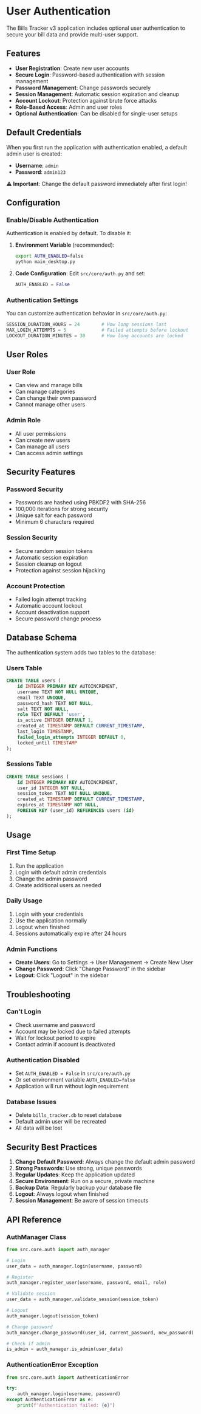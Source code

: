 # User Authentication

The Bills Tracker v3 application includes optional user authentication to secure your bill data and provide multi-user support.

## Features

- **User Registration**: Create new user accounts
- **Secure Login**: Password-based authentication with session management
- **Password Management**: Change passwords securely
- **Session Management**: Automatic session expiration and cleanup
- **Account Lockout**: Protection against brute force attacks
- **Role-Based Access**: Admin and user roles
- **Optional Authentication**: Can be disabled for single-user setups

## Default Credentials

When you first run the application with authentication enabled, a default admin user is created:

- **Username**: `admin`
- **Password**: `admin123`

**⚠️ Important**: Change the default password immediately after first login!

## Configuration

### Enable/Disable Authentication

Authentication is enabled by default. To disable it:

1. **Environment Variable** (recommended):
   ```bash
   export AUTH_ENABLED=false
   python main_desktop.py
   ```

2. **Code Configuration**:
   Edit `src/core/auth.py` and set:
   ```python
   AUTH_ENABLED = False
   ```

### Authentication Settings

You can customize authentication behavior in `src/core/auth.py`:

```python
SESSION_DURATION_HOURS = 24        # How long sessions last
MAX_LOGIN_ATTEMPTS = 5             # Failed attempts before lockout
LOCKOUT_DURATION_MINUTES = 30      # How long accounts are locked
```

## User Roles

### User Role
- Can view and manage bills
- Can manage categories
- Can change their own password
- Cannot manage other users

### Admin Role
- All user permissions
- Can create new users
- Can manage all users
- Can access admin settings

## Security Features

### Password Security
- Passwords are hashed using PBKDF2 with SHA-256
- 100,000 iterations for strong security
- Unique salt for each password
- Minimum 6 characters required

### Session Security
- Secure random session tokens
- Automatic session expiration
- Session cleanup on logout
- Protection against session hijacking

### Account Protection
- Failed login attempt tracking
- Automatic account lockout
- Account deactivation support
- Secure password change process

## Database Schema

The authentication system adds two tables to the database:

### Users Table
```sql
CREATE TABLE users (
    id INTEGER PRIMARY KEY AUTOINCREMENT,
    username TEXT NOT NULL UNIQUE,
    email TEXT UNIQUE,
    password_hash TEXT NOT NULL,
    salt TEXT NOT NULL,
    role TEXT DEFAULT 'user',
    is_active INTEGER DEFAULT 1,
    created_at TIMESTAMP DEFAULT CURRENT_TIMESTAMP,
    last_login TIMESTAMP,
    failed_login_attempts INTEGER DEFAULT 0,
    locked_until TIMESTAMP
);
```

### Sessions Table
```sql
CREATE TABLE sessions (
    id INTEGER PRIMARY KEY AUTOINCREMENT,
    user_id INTEGER NOT NULL,
    session_token TEXT NOT NULL UNIQUE,
    created_at TIMESTAMP DEFAULT CURRENT_TIMESTAMP,
    expires_at TIMESTAMP NOT NULL,
    FOREIGN KEY (user_id) REFERENCES users (id)
);
```

## Usage

### First Time Setup
1. Run the application
2. Login with default admin credentials
3. Change the admin password
4. Create additional users as needed

### Daily Usage
1. Login with your credentials
2. Use the application normally
3. Logout when finished
4. Sessions automatically expire after 24 hours

### Admin Functions
- **Create Users**: Go to Settings → User Management → Create New User
- **Change Password**: Click "Change Password" in the sidebar
- **Logout**: Click "Logout" in the sidebar

## Troubleshooting

### Can't Login
- Check username and password
- Account may be locked due to failed attempts
- Wait for lockout period to expire
- Contact admin if account is deactivated

### Authentication Disabled
- Set `AUTH_ENABLED = False` in `src/core/auth.py`
- Or set environment variable `AUTH_ENABLED=false`
- Application will run without login requirement

### Database Issues
- Delete `bills_tracker.db` to reset database
- Default admin user will be recreated
- All data will be lost

## Security Best Practices

1. **Change Default Password**: Always change the default admin password
2. **Strong Passwords**: Use strong, unique passwords
3. **Regular Updates**: Keep the application updated
4. **Secure Environment**: Run on a secure, private machine
5. **Backup Data**: Regularly backup your database file
6. **Logout**: Always logout when finished
7. **Session Management**: Be aware of session timeouts

## API Reference

### AuthManager Class

```python
from src.core.auth import auth_manager

# Login
user_data = auth_manager.login(username, password)

# Register
auth_manager.register_user(username, password, email, role)

# Validate session
user_data = auth_manager.validate_session(session_token)

# Logout
auth_manager.logout(session_token)

# Change password
auth_manager.change_password(user_id, current_password, new_password)

# Check if admin
is_admin = auth_manager.is_admin(user_data)
```

### AuthenticationError Exception

```python
from src.core.auth import AuthenticationError

try:
    auth_manager.login(username, password)
except AuthenticationError as e:
    print(f"Authentication failed: {e}")
``` 